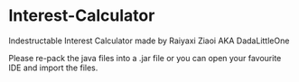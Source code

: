 # Interest-Calculator

Indestructable Interest Calculator made by Raiyaxi Ziaoi AKA DadaLittleOne

Please re-pack the java files into a .jar file or you can open your favourite IDE and import the files.
